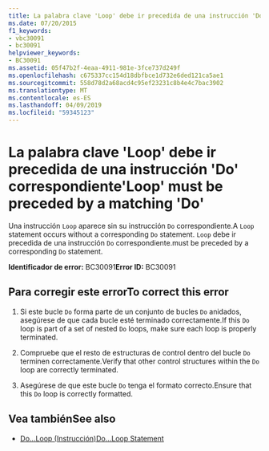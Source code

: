 ```yaml
---
title: La palabra clave 'Loop' debe ir precedida de una instrucción 'Do' correspondiente
ms.date: 07/20/2015
f1_keywords:
- vbc30091
- bc30091
helpviewer_keywords:
- BC30091
ms.assetid: 05f47b2f-4eaa-4911-981e-3fce737d249f
ms.openlocfilehash: c675337cc154d18dbfbce1d732e6ded121ca5ae1
ms.sourcegitcommit: 558d78d2a68acd4c95ef23231c8b4e4c7bac3902
ms.translationtype: MT
ms.contentlocale: es-ES
ms.lasthandoff: 04/09/2019
ms.locfileid: "59345123"
---
```

# <a name="loop-must-be-preceded-by-a-matching-do"></a><span data-ttu-id="d4478-102">La palabra clave 'Loop' debe ir precedida de una instrucción 'Do' correspondiente</span><span class="sxs-lookup"><span data-stu-id="d4478-102">'Loop' must be preceded by a matching 'Do'</span></span>
<span data-ttu-id="d4478-103">Una instrucción `Loop` aparece sin su instrucción `Do` correspondiente.</span><span class="sxs-lookup"><span data-stu-id="d4478-103">A `Loop` statement occurs without a corresponding `Do` statement.</span></span> `Loop` <span data-ttu-id="d4478-104">debe ir precedida de una instrucción `Do` correspondiente.</span><span class="sxs-lookup"><span data-stu-id="d4478-104">must be preceded by a corresponding `Do` statement.</span></span>  
  
 <span data-ttu-id="d4478-105">**Identificador de error:** BC30091</span><span class="sxs-lookup"><span data-stu-id="d4478-105">**Error ID:** BC30091</span></span>  
  
## <a name="to-correct-this-error"></a><span data-ttu-id="d4478-106">Para corregir este error</span><span class="sxs-lookup"><span data-stu-id="d4478-106">To correct this error</span></span>  
  
1. <span data-ttu-id="d4478-107">Si este bucle `Do` forma parte de un conjunto de bucles `Do` anidados, asegúrese de que cada bucle esté terminado correctamente.</span><span class="sxs-lookup"><span data-stu-id="d4478-107">If this `Do` loop is part of a set of nested `Do` loops, make sure each loop is properly terminated.</span></span>  
  
2. <span data-ttu-id="d4478-108">Compruebe que el resto de estructuras de control dentro del bucle `Do` terminen correctamente.</span><span class="sxs-lookup"><span data-stu-id="d4478-108">Verify that other control structures within the `Do` loop are correctly terminated.</span></span>  
  
3. <span data-ttu-id="d4478-109">Asegúrese de que este bucle `Do` tenga el formato correcto.</span><span class="sxs-lookup"><span data-stu-id="d4478-109">Ensure that this `Do` loop is correctly formatted.</span></span>  
  
## <a name="see-also"></a><span data-ttu-id="d4478-110">Vea también</span><span class="sxs-lookup"><span data-stu-id="d4478-110">See also</span></span>

- [<span data-ttu-id="d4478-111">Do...Loop (Instrucción)</span><span class="sxs-lookup"><span data-stu-id="d4478-111">Do...Loop Statement</span></span>](../../visual-basic/language-reference/statements/do-loop-statement.md)

